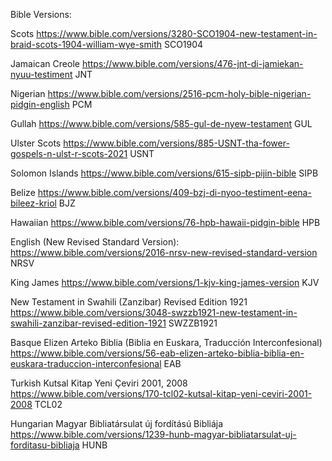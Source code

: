 Bible Versions:

Scots
https://www.bible.com/versions/3280-SCO1904-new-testament-in-braid-scots-1904-william-wye-smith
SCO1904

Jamaican Creole
https://www.bible.com/versions/476-jnt-di-jamiekan-nyuu-testiment
JNT

Nigerian
https://www.bible.com/versions/2516-pcm-holy-bible-nigerian-pidgin-english
PCM

Gullah
https://www.bible.com/versions/585-gul-de-nyew-testament
GUL

Ulster Scots
https://www.bible.com/versions/885-USNT-tha-fower-gospels-n-ulst-r-scots-2021
USNT

Solomon Islands
https://www.bible.com/versions/615-sipb-pijin-bible
SIPB

Belize
https://www.bible.com/versions/409-bzj-di-nyoo-testiment-eena-bileez-kriol
BJZ

Hawaiian
https://www.bible.com/versions/76-hpb-hawaii-pidgin-bible
HPB

English (New Revised Standard Version): 
https://www.bible.com/versions/2016-nrsv-new-revised-standard-version
NRSV

King James
https://www.bible.com/versions/1-kjv-king-james-version
KJV

New Testament in Swahili (Zanzibar) Revised Edition 1921
https://www.bible.com/versions/3048-swzzb1921-new-testament-in-swahili-zanzibar-revised-edition-1921
SWZZB1921

Basque
Elizen Arteko Biblia (Biblia en Euskara, Traducción Interconfesional)
https://www.bible.com/versions/56-eab-elizen-arteko-biblia-biblia-en-euskara-traduccion-interconfesional
EAB

Turkish
Kutsal Kitap Yeni Çeviri 2001, 2008
https://www.bible.com/versions/170-tcl02-kutsal-kitap-yeni-ceviri-2001-2008
TCL02

Hungarian
Magyar Bibliatársulat új fordítású Bibliája
https://www.bible.com/versions/1239-hunb-magyar-bibliatarsulat-uj-forditasu-bibliaja
HUNB
